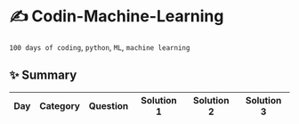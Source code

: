# ✍️ Codin-Machine-Learning

`100 days of coding`, `python`, `ML`, `machine learning`

✨ Summary
---

| Day | Category | Question | Solution 1 | Solution 2 | Solution 3 |
| --- | -------- | -------- | --------- | --------- | --------- |
